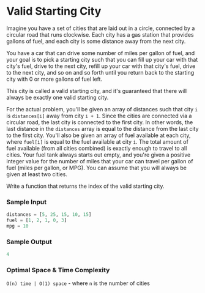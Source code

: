 # Valid Starting City

Imagine you have a set of cities that are laid out in a circle, connected by a
circular road that runs clockwise. Each city has a gas station that provides
gallons of fuel, and each city is some distance away from the next city.

You have a car that can drive some number of miles per gallon of fuel, and your
goal is to pick a starting city such that you can fill up your car with that
city's fuel, drive to the next city, refill up your car with that city's fuel,
drive to the next city, and so on and so forth until you return back to the
starting city with 0 or more gallons of fuel left.

This city is called a valid starting city, and it's guaranteed that there will
always be exactly one valid starting city.

For the actual problem, you'll be given an array of distances such that city `i`
is `distances[i]` away from city `i + 1`. Since the cities are connected via a
circular road, the last city is connected to the first city. In other words, the
last distance in the `distances` array is equal to the distance from the last
city to the first city. You'll also be given an array of fuel available at each
city, where `fuel[i]` is equal to the fuel available at city `i`. The total amount
of fuel available (from all cities combined) is exactly enough to travel to all
cities. Your fuel tank always starts out empty, and you're given a positive integer
value for the number of miles that your car can travel per gallon of fuel (miles per
gallon, or MPG). You can assume that you will always be given at least two cities.

Write a function that returns the index of the valid starting city.

### Sample Input

```python
distances = [5, 25, 15, 10, 15]
fuel = [1, 2, 1, 0, 3]
mpg = 10
```

### Sample Output

```python
4
```

### Optimal Space & Time Complexity

`O(n) time | O(1) space` - where `n` is the number of cities
